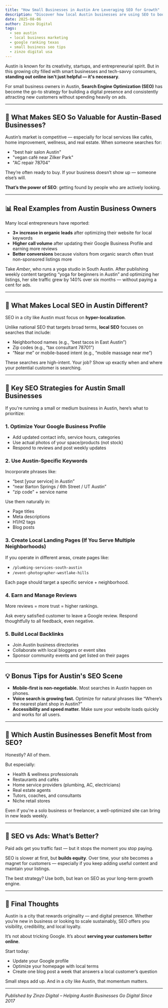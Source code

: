 ```yaml
---
title: "How Small Businesses in Austin Are Leveraging SEO for Growth"
description: "Discover how local Austin businesses are using SEO to boost visibility, rank on Google, and grow sustainably in 2025."
date: 2025-08-06
author: Zinzo Digital
tags:
  - seo austin
  - local business marketing
  - google ranking texas
  - small business seo tips
  - zinzo digital usa
---
```


Austin is known for its creativity, startups, and entrepreneurial spirit. But in this growing city filled with smart businesses and tech-savvy consumers, **standing out online isn't just helpful — it's necessary**.

For small business owners in Austin, **Search Engine Optimization (SEO)** has become the go-to strategy for building a digital presence and consistently attracting new customers without spending heavily on ads.

---

## 🌟 What Makes SEO So Valuable for Austin-Based Businesses?

Austin’s market is competitive — especially for local services like cafés, home improvement, wellness, and real estate. When someone searches for:
- "best hair salon Austin"
- "vegan café near Zilker Park"
- "AC repair 78704"

They’re often ready to buy. If your business doesn’t show up — someone else’s will.

**That’s the power of SEO**: getting found by people who are actively looking.

---

## 📊 Real Examples from Austin Business Owners

Many local entrepreneurs have reported:
- **3× increase in organic leads** after optimizing their website for local keywords
- **Higher call volume** after updating their Google Business Profile and earning more reviews
- **Better conversions** because visitors from organic search often trust non-sponsored listings more

Take *Amber*, who runs a yoga studio in South Austin. After publishing weekly content targeting “yoga for beginners in Austin” and optimizing her listings, her site traffic grew by 140% over six months — without paying a cent for ads.

---

## 🧠 What Makes Local SEO in Austin Different?

SEO in a city like Austin must focus on **hyper-localization**.

Unlike national SEO that targets broad terms, **local SEO** focuses on searches that include:
- Neighborhood names (e.g., “best tacos in East Austin”)
- Zip codes (e.g., “tax consultant 78701”)
- “Near me” or mobile-based intent (e.g., “mobile massage near me”)

These searches are high-intent. Your job? Show up exactly when and where your potential customer is searching.

---

## 🔧 Key SEO Strategies for Austin Small Businesses

If you're running a small or medium business in Austin, here’s what to prioritize:

### 1. Optimize Your Google Business Profile
- Add updated contact info, service hours, categories
- Use actual photos of your space/products (not stock)
- Respond to reviews and post weekly updates

### 2. Use Austin-Specific Keywords
Incorporate phrases like:
- “best [your service] in Austin”
- “near Barton Springs / 6th Street / UT Austin”
- “zip code” + service name

Use them naturally in:
- Page titles
- Meta descriptions
- H1/H2 tags
- Blog posts

### 3. Create Local Landing Pages (If You Serve Multiple Neighborhoods)
If you operate in different areas, create pages like:
- `/plumbing-services-south-austin`
- `/event-photographer-westlake-hills`

Each page should target a specific service + neighborhood.

### 4. Earn and Manage Reviews
More reviews = more trust = higher rankings.

Ask every satisfied customer to leave a Google review. Respond thoughtfully to all feedback, even negative.

### 5. Build Local Backlinks
- Join Austin business directories
- Collaborate with local bloggers or event sites
- Sponsor community events and get listed on their pages

---

## 💡 Bonus Tips for Austin's SEO Scene

- **Mobile-first is non-negotiable.** Most searches in Austin happen on phones.
- **Voice search is growing fast.** Optimize for natural phrases like “Where’s the nearest plant shop in Austin?”
- **Accessibility and speed matter.** Make sure your website loads quickly and works for all users.

---

## 📍 Which Austin Businesses Benefit Most from SEO?

Honestly? All of them.

But especially:
- Health & wellness professionals
- Restaurants and cafés
- Home service providers (plumbing, AC, electricians)
- Real estate agents
- Tutors, coaches, and consultants
- Niche retail stores

Even if you're a solo business or freelancer, a well-optimized site can bring in new leads weekly.

---

## 🔄 SEO vs Ads: What’s Better?

Paid ads get you traffic fast — but it stops the moment you stop paying.

SEO is slower at first, but **builds equity**. Over time, your site becomes a magnet for customers — especially if you keep adding useful content and maintain your listings.

The best strategy? Use both, but lean on SEO as your long-term growth engine.

---

## 📝 Final Thoughts

Austin is a city that rewards originality — and digital presence. Whether you’re new in business or looking to scale sustainably, SEO offers you visibility, credibility, and local loyalty.

It’s not about tricking Google. It’s about **serving your customers better online**.

Start today:
- Update your Google profile
- Optimize your homepage with local terms
- Create one blog post a week that answers a local customer’s question

Small steps add up. And in a city like Austin, that momentum matters.

---

*Published by Zinzo Digital – Helping Austin Businesses Go Digital Since 2017*
